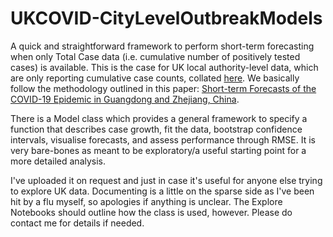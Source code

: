 # UKCOVID-CityLevelOutbreakModels

A quick and straightforward framework to perform short-term forecasting when only Total Case data (i.e. cumulative number of positively tested cases) is available. This is the case for UK local authority-level data, which are only reporting cumulative case counts, collated [here](https://github.com/tomwhite/covid-19-uk-data). We basically follow the methodology outlined in this paper: [Short-term Forecasts of the COVID-19 Epidemic in Guangdong and Zhejiang, China](https://www.mdpi.com/2077-0383/9/2/596).

There is a Model class which provides a general framework to specify a function that describes case growth, fit the data, bootstrap confidence intervals, visualise forecasts, and assess performance through RMSE. It is very bare-bones as meant to be exploratory/a useful starting point for a more detailed analysis.

I've uploaded it on request and just in case it's useful for anyone else trying to explore UK data. Documenting is a little on the sparse side as I've been hit by a flu myself, so apologies if anything is unclear. The Explore Notebooks should outline how the class is used, however. Please do contact me for details if needed.
